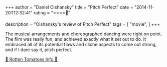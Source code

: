 +++
author = "Daniel Olshansky"
title = "Pitch Perfect"
date = "2014-11-20T12:32:41"
rating = "⭐⭐⭐⭐🌟"

description = "Olshansky's review of Pitch Perfect"
tags = [
    "movie",
]
+++


The musical arrangements and choreographed dancing were right on point. The film was really fun, and achieved exactly what it set out to do. It embraced all of its potential flaws and cliche aspects to come out strong, and if I dare say it, pitch perfect.

[🍅 Rotten Tomatoes Info 🍅](https://www.rottentomatoes.com//m/pitch_perfect)